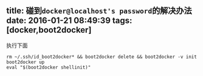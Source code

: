 title: 碰到`docker@localhost's password`的解决办法
date: 2016-01-21 08:49:39
tags: [docker,boot2docker]
---
执行下面
```
rm ~/.ssh/id_boot2docker* && boot2docker delete && boot2docker -v init
boot2docker up
eval "$(boot2docker shellinit)"
```